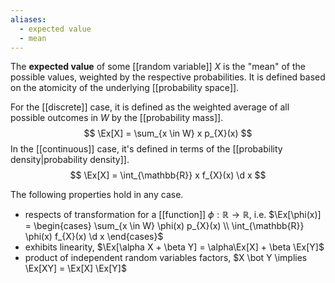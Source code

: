```yaml
---
aliases:
  - expected value
  - mean
---
```


The **expected value** of some [[random variable]] $X$ is the "mean" of the possible values, weighted by the respective probabilities. It is defined based on the atomicity of the underlying [[probability space]].

For the [[discrete]] case, it is defined as the weighted average of all possible outcomes in $W$ by the [[probability mass]].
$$
\Ex[X] = \sum_{x \in W} x p_{X}(x)
$$
In the [[continuous]] case, it's defined in terms of the [[probability density|probability density]].
$$
\Ex[X] = \int_{\mathbb{R}} x f_{X}(x) \d x
$$

The following properties hold in any case.
- respects of transformation for a [[function]] $\phi: \mathbb{R} \to \mathbb{R}$, i.e. $\Ex[\phi(x)] = \begin{cases} \sum_{x \in W} \phi(x) p_{X}(x) \\ \int_{\mathbb{R}} \phi(x) f_{X}(x) \d x \end{cases}$
- exhibits linearity, $\Ex[\alpha X + \beta Y] = \alpha\Ex[X] + \beta \Ex[Y]$
- product of independent random variables factors, $X \bot Y \implies \Ex[XY] = \Ex[X] \Ex[Y]$
